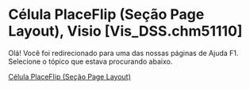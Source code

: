 
# Célula PlaceFlip (Seção Page Layout), Visio [Vis_DSS.chm51110]

Olá! Você foi redirecionado para uma das nossas páginas de Ajuda F1. Selecione o tópico que estava procurando abaixo.

[Célula PlaceFlip (Seção Page Layout)](http://msdn.microsoft.com/library/df014b98-cfd5-b6d3-4b8a-b0acb3b94412%28Office.15%29.aspx)
